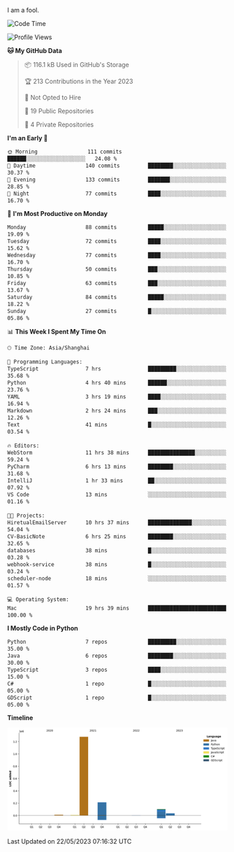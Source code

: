 I am a fool.

<!--START_SECTION:waka-->
![Code Time](http://img.shields.io/badge/Code%20Time-413%20hrs%206%20mins-blue)

![Profile Views](http://img.shields.io/badge/Profile%20Views-3-blue)

**🐱 My GitHub Data** 

> 📦 116.1 kB Used in GitHub's Storage 
 > 
> 🏆 213 Contributions in the Year 2023
 > 
> 🚫 Not Opted to Hire
 > 
> 📜 19 Public Repositories 
 > 
> 🔑 4 Private Repositories 
 > 
**I'm an Early 🐤** 

```text
🌞 Morning                111 commits         ██████░░░░░░░░░░░░░░░░░░░   24.08 % 
🌆 Daytime                140 commits         ████████░░░░░░░░░░░░░░░░░   30.37 % 
🌃 Evening                133 commits         ███████░░░░░░░░░░░░░░░░░░   28.85 % 
🌙 Night                  77 commits          ████░░░░░░░░░░░░░░░░░░░░░   16.70 % 
```
📅 **I'm Most Productive on Monday** 

```text
Monday                   88 commits          █████░░░░░░░░░░░░░░░░░░░░   19.09 % 
Tuesday                  72 commits          ████░░░░░░░░░░░░░░░░░░░░░   15.62 % 
Wednesday                77 commits          ████░░░░░░░░░░░░░░░░░░░░░   16.70 % 
Thursday                 50 commits          ███░░░░░░░░░░░░░░░░░░░░░░   10.85 % 
Friday                   63 commits          ███░░░░░░░░░░░░░░░░░░░░░░   13.67 % 
Saturday                 84 commits          █████░░░░░░░░░░░░░░░░░░░░   18.22 % 
Sunday                   27 commits          █░░░░░░░░░░░░░░░░░░░░░░░░   05.86 % 
```


📊 **This Week I Spent My Time On** 

```text
🕑︎ Time Zone: Asia/Shanghai

💬 Programming Languages: 
TypeScript               7 hrs               █████████░░░░░░░░░░░░░░░░   35.68 % 
Python                   4 hrs 40 mins       ██████░░░░░░░░░░░░░░░░░░░   23.76 % 
YAML                     3 hrs 19 mins       ████░░░░░░░░░░░░░░░░░░░░░   16.94 % 
Markdown                 2 hrs 24 mins       ███░░░░░░░░░░░░░░░░░░░░░░   12.26 % 
Text                     41 mins             █░░░░░░░░░░░░░░░░░░░░░░░░   03.54 % 

🔥 Editors: 
WebStorm                 11 hrs 38 mins      ███████████████░░░░░░░░░░   59.24 % 
PyCharm                  6 hrs 13 mins       ████████░░░░░░░░░░░░░░░░░   31.68 % 
IntelliJ                 1 hr 33 mins        ██░░░░░░░░░░░░░░░░░░░░░░░   07.92 % 
VS Code                  13 mins             ░░░░░░░░░░░░░░░░░░░░░░░░░   01.16 % 

🐱‍💻 Projects: 
HiretualEmailServer      10 hrs 37 mins      ██████████████░░░░░░░░░░░   54.04 % 
CV-BasicNote             6 hrs 25 mins       ████████░░░░░░░░░░░░░░░░░   32.65 % 
databases                38 mins             █░░░░░░░░░░░░░░░░░░░░░░░░   03.28 % 
webhook-service          38 mins             █░░░░░░░░░░░░░░░░░░░░░░░░   03.24 % 
scheduler-node           18 mins             ░░░░░░░░░░░░░░░░░░░░░░░░░   01.57 % 

💻 Operating System: 
Mac                      19 hrs 39 mins      █████████████████████████   100.00 % 
```

**I Mostly Code in Python** 

```text
Python                   7 repos             █████████░░░░░░░░░░░░░░░░   35.00 % 
Java                     6 repos             ████████░░░░░░░░░░░░░░░░░   30.00 % 
TypeScript               3 repos             ████░░░░░░░░░░░░░░░░░░░░░   15.00 % 
C#                       1 repo              █░░░░░░░░░░░░░░░░░░░░░░░░   05.00 % 
GDScript                 1 repo              █░░░░░░░░░░░░░░░░░░░░░░░░   05.00 % 
```



**Timeline**

![Lines of Code chart](https://raw.githubusercontent.com/VeejaLiu/VeejaLiu/master/assets/bar_graph.png)


 Last Updated on 22/05/2023 07:16:32 UTC
<!--END_SECTION:waka-->
